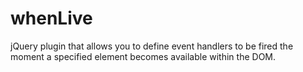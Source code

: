 whenLive
========

jQuery plugin that allows you to define event handlers to be fired the moment a specified element becomes available within the DOM.
